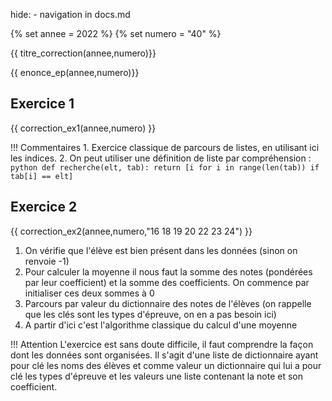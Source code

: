 hide: - navigation  in docs.md

{% set annee = 2022 %}
{% set numero = "40" %}


{{ titre_correction(annee,numero)}}

{{ enonce_ep(annee,numero)}}
 

## Exercice 1

{{ correction_ex1(annee,numero) }}

!!! Commentaires
    1. Exercice classique de parcours de listes, en utilisant ici les indices.
    2. On peut utiliser une définition de liste par compréhension :
    ```python
        def recherche(elt, tab):
            return [i for i in range(len(tab)) if tab[i] == elt]
    ```

## Exercice 2 
 

{{ correction_ex2(annee,numero,"16  18 19 20 22 23 24") }}

1. On vérifie que l'élève est bien présent dans les données (sinon on renvoie -1)
2. Pour calculer la moyenne il nous faut la somme des notes (pondérées par leur coefficient) et la somme des coefficients. On commence par initialiser ces deux sommes à 0
3. Parcours par valeur du dictionnaire des notes de l'élèves (on rappelle que les clés sont les types d'épreuve, on en a pas besoin ici)
4. A partir d'ici c'est l'algorithme classique du calcul d'une moyenne

!!! Attention
    L'exercice est sans doute difficile, il faut comprendre la façon dont les données sont organisées. Il s'agit d'une liste de dictionnaire ayant pour clé les noms des élèves et comme valeur un dictionnaire qui lui a pour clé les types d'épreuve et les valeurs une liste contenant la note et son coefficient.